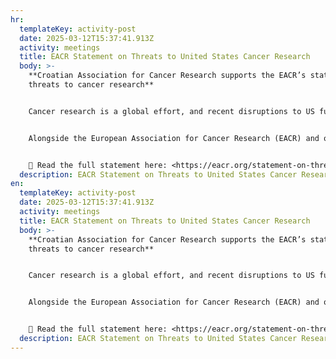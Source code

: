 ```yaml
---
hr:
  templateKey: activity-post
  date: 2025-03-12T15:37:41.913Z
  activity: meetings
  title: EACR Statement on Threats to United States Cancer Research
  body: >-
    **Croatian Association for Cancer Research supports the EACR’s statement on
    threats to cancer research**


    Cancer research is a global effort, and recent disruptions to US funding and infrastructure have far-reaching consequences. These challenges threaten not only US-based researchers but also international collaboration and the progress of life-saving cancer research and treatment.


    Alongside the European Association for Cancer Research (EACR) and other organizations, we stand in solidarity with our US colleagues and call for sustainable solutions to protect global cancer research.


    🔗 Read the full statement here: <https://eacr.org/statement-on-threats-to-research>
  description: EACR Statement on Threats to United States Cancer Research
en:
  templateKey: activity-post
  date: 2025-03-12T15:37:41.913Z
  activity: meetings
  title: EACR Statement on Threats to United States Cancer Research
  body: >-
    **Croatian Association for Cancer Research supports the EACR’s statement on
    threats to cancer research**


    Cancer research is a global effort, and recent disruptions to US funding and infrastructure have far-reaching consequences. These challenges threaten not only US-based researchers but also international collaboration and the progress of life-saving cancer research and treatment.


    Alongside the European Association for Cancer Research (EACR) and other organizations, we stand in solidarity with our US colleagues and call for sustainable solutions to protect global cancer research.


    🔗 Read the full statement here: <https://eacr.org/statement-on-threats-to-research>
  description: EACR Statement on Threats to United States Cancer Research
---
```

